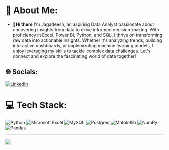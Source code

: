 # 💫 About Me:
- **👋Hi there** I'm Jagadeesh, an aspiring Data Analyst passionate about uncovering insights from data to drive informed decision-making. With proficiency in Excel, Power BI, Python, and SQL, I thrive on 
  transforming raw data into actionable insights. Whether it's analyzing trends, building interactive dashboards, or implementing machine learning models, I enjoy leveraging my skills to tackle complex data 
  challenges. Let's connect and explore the fascinating world of data together!



## 🌐 Socials:
[![LinkedIn](https://img.shields.io/badge/LinkedIn-%230077B5.svg?logo=linkedin&logoColor=white)](https://linkedin.com/in/jagadeesh-kolla) 

# 💻 Tech Stack:
![Python](https://img.shields.io/badge/python-3670A0?style=for-the-badge&logo=python&logoColor=ffdd54) ![Microsoft Excel](https://img.shields.io/badge/Microsoft_Excel-217346?style=for-the-badge&logo=microsoft-excel&logoColor=white) ![MySQL](https://img.shields.io/badge/mysql-%2300000f.svg?style=for-the-badge&logo=mysql&logoColor=white) ![Postgres](https://img.shields.io/badge/postgres-%23316192.svg?style=for-the-badge&logo=postgresql&logoColor=white) ![Matplotlib](https://img.shields.io/badge/Matplotlib-%23ffffff.svg?style=for-the-badge&logo=Matplotlib&logoColor=black) ![NumPy](https://img.shields.io/badge/numpy-%23013243.svg?style=for-the-badge&logo=numpy&logoColor=white) ![Pandas](https://img.shields.io/badge/pandas-%23150458.svg?style=for-the-badge&logo=pandas&logoColor=white) 

---
[![](https://visitcount.itsvg.in/api?id=hseedagaj-K&icon=5&color=4)](https://visitcount.itsvg.in)

<!-- Proudly created with GPRM ( https://gprm.itsvg.in ) -->
